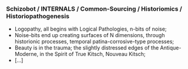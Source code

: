 ### Schizobot / INTERNALS / Common-Sourcing / Historiomics / Historiopathogenesis
* Logopathy, all begins with Logical Pathologies, n-bits of noise;
* Noise-bits end up creating surfaces of N dimensions, through historionic processes, temporal patina-corrosive-type processes;
* Beauty is in the trauma; the slightly distressed edges of the Antique-Moderne, in the Spirit of True Kitsch, Nouveau Kitsch;
* [...]
